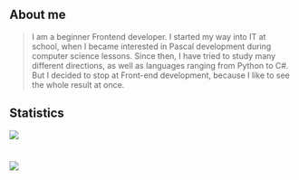 
## About me
> I am a beginner Frontend developer. I started my way into IT at school, when I became interested in Pascal development during computer science lessons. Since then, I have tried to study many different directions, as well as languages ranging from Python to C#. But I decided to stop at Front-end development, because I like to see the whole result at once.

## Statistics
<p align="bottom">
  <img src="http://github-profile-summary-cards.vercel.app/api/cards/profile-details?username=Artemk1z&theme=github_dark"/>
  <!-- <img src="http://github-profile-summary-cards.vercel.app/api/cards/stats?username=Artemk1z&theme=github_dark"/> 
  <<img src="http://github-profile-summary-cards.vercel.app/api/cards/productive-time?username=Artemk1z&theme=github_dark&utcOffset=8"/>
  <img src="http://github-profile-summary-cards.vercel.app/api/cards/repos-per-language?username=Artemk1z&theme=github_dark"/>
  <img src="http://github-profile-summary-cards.vercel.app/api/cards/most-commit-language?username=Artemk1z&theme=github_dark"/> -->
</p>

<!-- ## Contacts
[![Telegram](https://img.shields.io/badge/Telegram-2CA5E0?style=for-the-badge&logo=telegram&logoColor=white)](https://t.me/ArtemBariev)
<a href="mailto:artembariev.it@gmail.com"><img src="https://img.shields.io/badge/Gmail-D14836?style=for-the-badge&logo=gmail&logoColor=white"></a>
-->
#

[![](https://visitcount.itsvg.in/api?id=Artemk1z&label=Profile%20Views&color=12&icon=5&pretty=false)](https://visitcount.itsvg.in)
